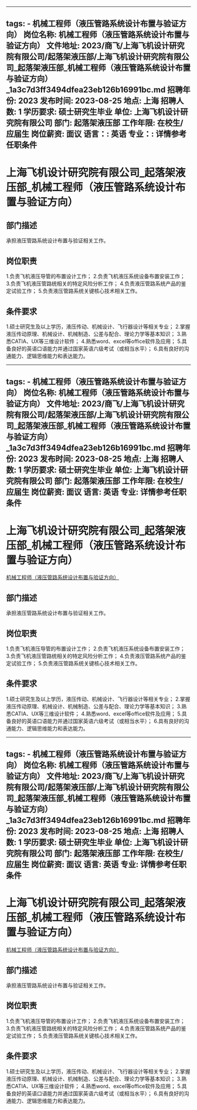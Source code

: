 
---
tags:
    - 机械工程师（液压管路系统设计布置与验证方向）
岗位名称: 机械工程师（液压管路系统设计布置与验证方向）
文件地址: 2023/商飞/上海飞机设计研究院有限公司/起落架液压部/上海飞机设计研究院有限公司_起落架液压部_机械工程师（液压管路系统设计布置与验证方向）_1a3c7d3ff3494dfea23eb126b16991bc.md
招聘年份: 2023
发布时间: 2023-08-25
地点: 上海
招聘人数: 1
学历要求: 硕士研究生毕业
单位: 上海飞机设计研究院有限公司
部门: 起落架液压部
工作年限: 在校生/应届生
岗位薪资: 面议
语言：: 英语
专业：: 详情参考任职条件
---

# 上海飞机设计研究院有限公司_起落架液压部_机械工程师（液压管路系统设计布置与验证方向）

## 部门描述

承担液压管路系统设计布置与验证相关工作。

## 岗位职责

1.负责飞机液压导管的布置设计工作；
 2.负责飞机液压系统设备布置安装工作；
 3.负责飞机液压管路统相关的特定风险分析工作；
 4.负责液压管路系统产品的鉴定试验工作；
 5.负责液压管路系统关键核心技术相关工作。

 ## 条件要求

1.硕士研究生及以上学历，液压传动、机械设计、飞行器设计等相关专业；
 2.掌握液压传动原理、机械设计、机械制造、公差与配合、理论力学等基本知识；
 3.熟悉CATIA、UX等三维设计软件；
 4.熟悉word、excel等office软件及应用；
 5.具备良好的英语口语能力并通过国家英语六级考试（或相当水平）；
 6.具有良好的沟通能力、逻辑思维能力和表达能力。

---
tags:
    - 机械工程师（液压管路系统设计布置与验证方向）
岗位名称: 机械工程师（液压管路系统设计布置与验证方向）
文件地址: 2023/商飞/上海飞机设计研究院有限公司/起落架液压部/上海飞机设计研究院有限公司_起落架液压部_机械工程师（液压管路系统设计布置与验证方向）_1a3c7d3ff3494dfea23eb126b16991bc.md
招聘年份: 2023
发布时间: 2023-08-25
地点: 上海
招聘人数: 1
学历要求: 硕士研究生毕业
单位: 上海飞机设计研究院有限公司
部门: 起落架液压部
工作年限: 在校生/应届生
岗位薪资: 面议
语言: 英语
专业: 详情参考任职条件
---

# 上海飞机设计研究院有限公司_起落架液压部_机械工程师（液压管路系统设计布置与验证方向）

[机械工程师（液压管路系统设计布置与验证方向）](http://zhaopin.comac.cc/zp/ct/out/position/positionDetail?planid=1a3c7d3ff3494dfea23eb126b16991bc)

## 部门描述

承担液压管路系统设计布置与验证相关工作。

## 岗位职责

1.负责飞机液压导管的布置设计工作；
 2.负责飞机液压系统设备布置安装工作；
 3.负责飞机液压管路统相关的特定风险分析工作；
 4.负责液压管路系统产品的鉴定试验工作；
 5.负责液压管路系统关键核心技术相关工作。

 ## 条件要求

1.硕士研究生及以上学历，液压传动、机械设计、飞行器设计等相关专业；
 2.掌握液压传动原理、机械设计、机械制造、公差与配合、理论力学等基本知识；
 3.熟悉CATIA、UX等三维设计软件；
 4.熟悉word、excel等office软件及应用；
 5.具备良好的英语口语能力并通过国家英语六级考试（或相当水平）；
 6.具有良好的沟通能力、逻辑思维能力和表达能力。

---
tags:
    - 机械工程师（液压管路系统设计布置与验证方向）
岗位名称: 机械工程师（液压管路系统设计布置与验证方向）
文件地址: 2023/商飞/上海飞机设计研究院有限公司/起落架液压部/上海飞机设计研究院有限公司_起落架液压部_机械工程师（液压管路系统设计布置与验证方向）_1a3c7d3ff3494dfea23eb126b16991bc.md
招聘年份: 2023
发布时间: 2023-08-25
地点: 上海
招聘人数: 1
学历要求: 硕士研究生毕业
单位: 上海飞机设计研究院有限公司
部门: 起落架液压部
工作年限: 在校生/应届生
岗位薪资: 面议
语言: 英语
专业: 详情参考任职条件
---

# 上海飞机设计研究院有限公司_起落架液压部_机械工程师（液压管路系统设计布置与验证方向）

[机械工程师（液压管路系统设计布置与验证方向）](http://zhaopin.comac.cc/zp/ct/out/position/positionDetail?planid=1a3c7d3ff3494dfea23eb126b16991bc)


## 部门描述

承担液压管路系统设计布置与验证相关工作。

## 岗位职责

1.负责飞机液压导管的布置设计工作；
 2.负责飞机液压系统设备布置安装工作；
 3.负责飞机液压管路统相关的特定风险分析工作；
 4.负责液压管路系统产品的鉴定试验工作；
 5.负责液压管路系统关键核心技术相关工作。

 ## 条件要求

1.硕士研究生及以上学历，液压传动、机械设计、飞行器设计等相关专业；
 2.掌握液压传动原理、机械设计、机械制造、公差与配合、理论力学等基本知识；
 3.熟悉CATIA、UX等三维设计软件；
 4.熟悉word、excel等office软件及应用；
 5.具备良好的英语口语能力并通过国家英语六级考试（或相当水平）；
 6.具有良好的沟通能力、逻辑思维能力和表达能力。
